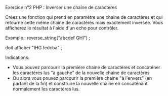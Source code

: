 Exercice n°2 PHP : Inverser une chaîne de caractères

Créez une fonction qui prend en paramètre une chaine de caractères et qui retourne cette même chaine de caractères mais exactement inversée. Vous afficherez le résultat à l'aide d'un echo pour contrôler. 

Exemple :
reverse_string("abcdef GHI") ;

doit afficher "IHG fedcba" ;

Indications:
- Vous pouvez parcourir la première chaine de caractères et concaténer les caractères lus "à gauche" de la nouvelle chaine de caractères
- Ou alors vous pouvez parcourir la première chaine "à l'envers" (en partant de la fin) et construire la nouvelle chaine en concaténant normalement les caractères lus.